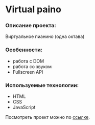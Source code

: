 # Virtual paino
### Описание проекта:
Виртуальное пианино (одна октава)

### Особенности:
- работа с DOM
- работа со звуком
- Fullscreen API

### Используемые технологии:
- HTML
- CSS
- JavaScript

Посмотреть проект можно по [ссылке](https://rolling-scopes-school.github.io/lyana-m-JSFE2021Q1/virtual-piano/ "ссылке").
